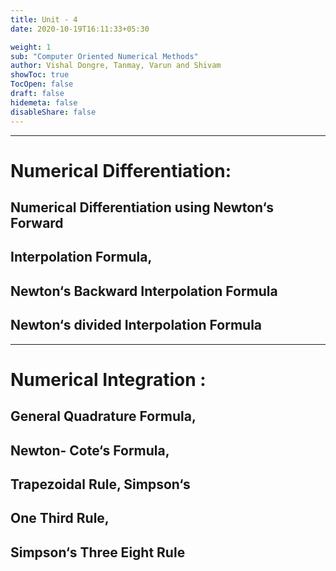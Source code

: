 ```yaml
---
title: Unit - 4
date: 2020-10-19T16:11:33+05:30

weight: 1
sub: "Computer Oriented Numerical Methods"
author: Vishal Dongre, Tanmay, Varun and Shivam
showToc: true
TocOpen: false
draft: false
hidemeta: false
disableShare: false
---
```


---

# Numerical Differentiation:

## Numerical Differentiation using Newton‘s Forward

## Interpolation Formula,

## Newton‘s Backward Interpolation Formula

## Newton‘s divided Interpolation Formula

---

# Numerical Integration :

## General Quadrature Formula,

## Newton- Cote‘s Formula,

## Trapezoidal Rule, Simpson‘s

## One Third Rule,

## Simpson‘s Three Eight Rule

